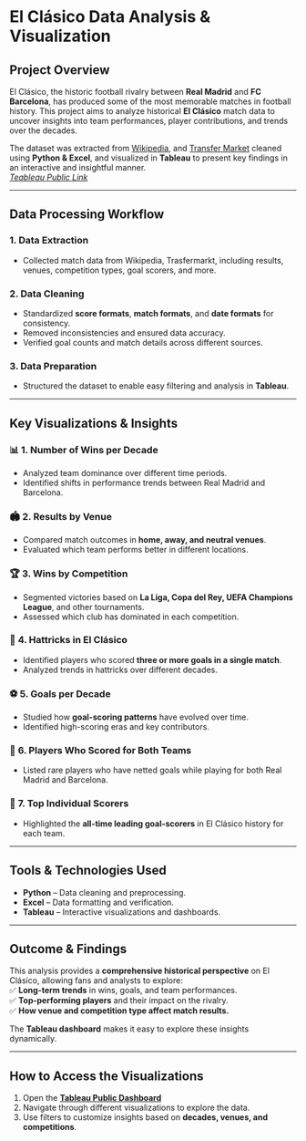 # **El Clásico Data Analysis & Visualization**  

## **Project Overview**  
El Clásico, the historic football rivalry between **Real Madrid** and **FC Barcelona**, has produced some of the most memorable matches in football history. This project aims to analyze historical **El Clásico** match data to uncover insights into team performances, player contributions, and trends over the decades.  

The dataset was extracted from [Wikipedia](https://en.wikipedia.org/wiki/List_of_El_Cl%C3%A1sico_matches), and [Transfer Market](https://www.transfermarkt.com/) cleaned using **Python & Excel**, and visualized in **Tableau** to present key findings in an interactive and insightful manner.  
[*Teableau Public Link*](https://public.tableau.com/app/profile/shiv.karthee.janardhanan/viz/El_clasico/Story1)

---

## **Data Processing Workflow**  

### **1. Data Extraction**  
- Collected match data from Wikipedia, Trasfermarkt, including results, venues, competition types, goal scorers, and more.  

### **2. Data Cleaning**  
- Standardized **score formats**, **match formats**, and **date formats** for consistency.  
- Removed inconsistencies and ensured data accuracy.  
- Verified goal counts and match details across different sources.  

### **3. Data Preparation**  
- Structured the dataset to enable easy filtering and analysis in **Tableau**.  

---

## **Key Visualizations & Insights**  

### :bar_chart: **1. Number of Wins per Decade**  
- Analyzed team dominance over different time periods.  
- Identified shifts in performance trends between Real Madrid and Barcelona.  

### :stadium: **2. Results by Venue**  
- Compared match outcomes in **home, away, and neutral venues**.  
- Evaluated which team performs better in different locations.  

### :trophy: **3. Wins by Competition**  
- Segmented victories based on **La Liga, Copa del Rey, UEFA Champions League**, and other tournaments.  
- Assessed which club has dominated in each competition.  

### :tophat: **4. Hattricks in El Clásico**  
- Identified players who scored **three or more goals in a single match**.  
- Analyzed trends in hattricks over different decades.  

### :soccer: **5. Goals per Decade**  
- Studied how **goal-scoring patterns** have evolved over time.  
- Identified high-scoring eras and key contributors.  

### :repeat: **6. Players Who Scored for Both Teams**  
- Listed rare players who have netted goals while playing for both Real Madrid and Barcelona.  

### :dart: **7. Top Individual Scorers**  
- Highlighted the **all-time leading goal-scorers** in El Clásico history for each team.  

---

## **Tools & Technologies Used**  
- **Python** – Data cleaning and preprocessing.  
- **Excel** – Data formatting and verification.  
- **Tableau** – Interactive visualizations and dashboards.  

---

## **Outcome & Findings**  
This analysis provides a **comprehensive historical perspective** on El Clásico, allowing fans and analysts to explore:  
✅ **Long-term trends** in wins, goals, and team performances.  
✅ **Top-performing players** and their impact on the rivalry.  
✅ **How venue and competition type affect match results.**  

The **Tableau dashboard** makes it easy to explore these insights dynamically.  

---

## **How to Access the Visualizations**  
1. Open the [**Tableau Public Dashboard**](https://public.tableau.com/app/profile/shiv.karthee.janardhanan/viz/El_clasico/Story1)
2. Navigate through different visualizations to explore the data.  
3. Use filters to customize insights based on **decades, venues, and competitions**.   
